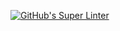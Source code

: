 [![GitHub's Super Linter](https://github.com/ICS2O-Programming-NathanA/Assign-04-PHP-Poutine/workflows/GitHub's%20Super%20Linter/badge.svg)](https://github.com/ICS2O-Programming-NathanA/Assign-04-PHP-Poutine/actions)